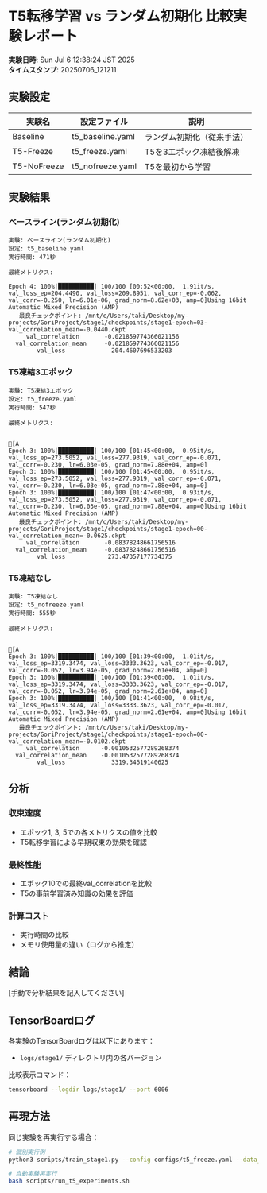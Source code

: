 # T5転移学習 vs ランダム初期化 比較実験レポート

**実験日時**: Sun Jul  6 12:38:24 JST 2025  
**タイムスタンプ**: 20250706_121211

## 実験設定

| 実験名 | 設定ファイル | 説明 |
|--------|-------------|------|
| Baseline | t5_baseline.yaml | ランダム初期化（従来手法） |
| T5-Freeze | t5_freeze.yaml | T5を3エポック凍結後解凍 |
| T5-NoFreeze | t5_nofreeze.yaml | T5を最初から学習 |

## 実験結果

### ベースライン(ランダム初期化)

```
実験: ベースライン(ランダム初期化)
設定: t5_baseline.yaml
実行時間: 471秒

最終メトリクス:
Epoch 4: 100%|██████████| 100/100 [00:52<00:00,  1.91it/s, val_loss_ep=204.4490, val_loss=209.8951, val_corr_ep=-0.062, val_corr=-0.250, lr=6.01e-06, grad_norm=8.62e+03, amp=0]Using 16bit Automatic Mixed Precision (AMP)
   最良チェックポイント: /mnt/c/Users/taki/Desktop/my-projects/GoriProject/stage1/checkpoints/stage1-epoch=03-val_correlation_mean=-0.0440.ckpt
     val_correlation       -0.021859774366021156
  val_correlation_mean     -0.021859774366021156
        val_loss             204.4607696533203
```

### T5凍結3エポック

```
実験: T5凍結3エポック
設定: t5_freeze.yaml
実行時間: 547秒

最終メトリクス:
                                                                        [AEpoch 3: 100%|██████████| 100/100 [01:45<00:00,  0.95it/s, val_loss_ep=273.5052, val_loss=277.9319, val_corr_ep=-0.071, val_corr=-0.230, lr=6.03e-05, grad_norm=7.88e+04, amp=0]Epoch 3: 100%|██████████| 100/100 [01:45<00:00,  0.95it/s, val_loss_ep=273.5052, val_loss=277.9319, val_corr_ep=-0.071, val_corr=-0.230, lr=6.03e-05, grad_norm=7.88e+04, amp=0]Epoch 3: 100%|██████████| 100/100 [01:47<00:00,  0.93it/s, val_loss_ep=273.5052, val_loss=277.9319, val_corr_ep=-0.071, val_corr=-0.230, lr=6.03e-05, grad_norm=7.88e+04, amp=0]Using 16bit Automatic Mixed Precision (AMP)
   最良チェックポイント: /mnt/c/Users/taki/Desktop/my-projects/GoriProject/stage1/checkpoints/stage1-epoch=00-val_correlation_mean=-0.0625.ckpt
     val_correlation       -0.08378248661756516
  val_correlation_mean     -0.08378248661756516
        val_loss            273.47357177734375
```

### T5凍結なし

```
実験: T5凍結なし
設定: t5_nofreeze.yaml
実行時間: 555秒

最終メトリクス:
                                                                        [AEpoch 3: 100%|██████████| 100/100 [01:39<00:00,  1.01it/s, val_loss_ep=3319.3474, val_loss=3333.3623, val_corr_ep=-0.017, val_corr=-0.052, lr=3.94e-05, grad_norm=2.61e+04, amp=0]Epoch 3: 100%|██████████| 100/100 [01:39<00:00,  1.01it/s, val_loss_ep=3319.3474, val_loss=3333.3623, val_corr_ep=-0.017, val_corr=-0.052, lr=3.94e-05, grad_norm=2.61e+04, amp=0]Epoch 3: 100%|██████████| 100/100 [01:41<00:00,  0.98it/s, val_loss_ep=3319.3474, val_loss=3333.3623, val_corr_ep=-0.017, val_corr=-0.052, lr=3.94e-05, grad_norm=2.61e+04, amp=0]Using 16bit Automatic Mixed Precision (AMP)
   最良チェックポイント: /mnt/c/Users/taki/Desktop/my-projects/GoriProject/stage1/checkpoints/stage1-epoch=00-val_correlation_mean=-0.0102.ckpt
     val_correlation      -0.0010532577289268374
  val_correlation_mean    -0.0010532577289268374
        val_loss             3319.34619140625
```

## 分析

### 収束速度
- エポック1, 3, 5での各メトリクスの値を比較
- T5転移学習による早期収束の効果を確認

### 最終性能
- エポック10での最終val_correlationを比較
- T5の事前学習済み知識の効果を評価

### 計算コスト
- 実行時間の比較
- メモリ使用量の違い（ログから推定）

## 結論

[手動で分析結果を記入してください]

## TensorBoardログ

各実験のTensorBoardログは以下にあります：
- `logs/stage1/` ディレクトリ内の各バージョン

比較表示コマンド：
```bash
tensorboard --logdir logs/stage1/ --port 6006
```

## 再現方法

同じ実験を再実行する場合：
```bash
# 個別実行例
python3 scripts/train_stage1.py --config configs/t5_freeze.yaml --data_dir ../data/derived --max_epochs 10

# 自動実験再実行
bash scripts/run_t5_experiments.sh
```
